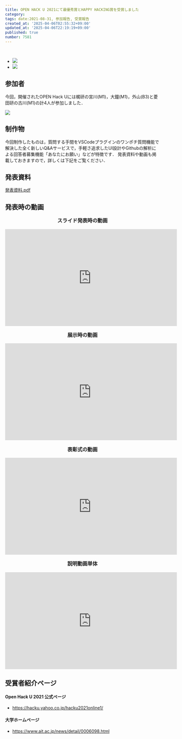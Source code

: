 ```yaml
---
title: OPEN HACK U 2021にて最優秀賞とHAPPY HACKING賞を受賞しました
category:
tags: date:2021-08-31, 参加報告, 受賞報告
created_at: '2025-04-06T02:55:32+09:00'
updated_at: '2025-04-06T22:19:19+09:00'
published: true
number: 7581
---
```



<br>
<div class="img-container">
    <ul class="slider">
        <li><img src="https://img.esa.io/uploads/production/attachments/13979/2025/04/06/148142/b276216b-79fb-4e45-bbb1-3b6e8ff02299.webp"  /></li>
        <li><img src="https://img.esa.io/uploads/production/attachments/13979/2025/04/06/148142/35e31481-ab40-4a9e-9fbc-7c1739561028.webp"  /></li>
    </ul>
</div>

## 参加者
今回，開催されたOPEN Hack Uには梶研の宮川(M1)，大鐘(M1)，外山(B3)と菱田研の古川(M1)の計4人が参加しました．

<img src="https://img.esa.io/uploads/production/attachments/13979/2025/04/06/148142/6f56f9c6-afe6-4900-8093-88673f978115.webp"  />

## 制作物
今回制作したものは，質問する手間をVSCodeプラグインのワンポチ質問機能で解決した全く新しいQ&Aサービスで，手軽さ追求したUI設計やGithubの解析による回答者募集機能「あなたにお願い」などが特徴です．
発表資料や動画も掲載しておきますので，詳しくは下記をご覧ください．

## 発表資料
<span style="color: red;">[発表資料.pdf](https://esa-storage-tokyo.s3-ap-northeast-1.amazonaws.com/uploads/production/attachments/13979/2021/08/30/69296/5d803259-609e-4271-99c0-91439c44c418.pdf)</span>

## 発表時の動画
<p style="text-align:center; font-weight:bold; font-size:1.17em;">スライド発表時の動画</p>
<iframe loading="lazy" width="560" height="315" src="https://www.youtube.com/embed/CHi55OFpb70?start=794" title="YouTube video player" frameborder="0" allow="accelerometer; autoplay; clipboard-write; encrypted-media; gyroscope; picture-in-picture" allowfullscreen></iframe>

<br>

<p style="text-align:center; font-weight:bold; font-size:1.17em;">展示時の動画</p>
<iframe loading="lazy" width="560" height="315" src="https://www.youtube.com/embed/CHi55OFpb70?start=9599" title="YouTube video player" frameborder="0" allow="accelerometer; autoplay; clipboard-write; encrypted-media; gyroscope; picture-in-picture" allowfullscreen></iframe>

<br>

<p style="text-align:center; font-weight:bold; font-size:1.17em;">表彰式の動画</p>
<iframe loading="lazy" width="560" height="315" src="https://www.youtube.com/embed/CHi55OFpb70?start=20149" title="YouTube video player" frameborder="0" allow="accelerometer; autoplay; clipboard-write; encrypted-media; gyroscope; picture-in-picture" allowfullscreen></iframe>

<br>

<p style="text-align:center; font-weight:bold; font-size:1.17em;">説明動画単体</p>
<iframe loading="lazy" width="560" height="315" src="https://www.youtube.com/embed/lTbahhmzstg" title="YouTube video player" frameborder="0" allow="accelerometer; autoplay; clipboard-write; encrypted-media; gyroscope; picture-in-picture" allowfullscreen></iframe>


## 受賞者紹介ページ
#### Open Hack U 2021 公式ページ
- https://hacku.yahoo.co.jp/hacku2021online1/

#### 大学ホームページ
- https://www.ait.ac.jp/news/detail/0006098.html

